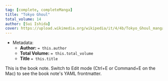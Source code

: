 ```yaml
---
tag: [complete, completeManga]
title: "Tokyo Ghoul"
total_volume: 14
author: [Sui Ishida]
cover: https://upload.wikimedia.org/wikipedia/it/4/4b/Tokyo_Ghoul_manga.jpg
---
```


- Metadata:
    - **Author:** `= this.author`
    - **Total Volume:** `= this.total_volume`
    - **Title** `= this.title`

This is the book note. Switch to Edit mode (Ctrl+E or Command+E on the Mac) to see the book note's YAML frontmatter.